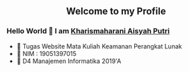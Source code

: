 <p align="center">
 <h2 align="center">Welcome to my Profile</h2>
</p>

### Hello World 👋 I am [Kharismaharani Aisyah Putri](https://github.com/kharismaharani)

- 🔭 Tugas Website Mata Kuliah Keamanan Perangkat Lunak
- 🌱 NIM : 19051397015
- 👯 D4 Manajemen Informatika 2019'A


